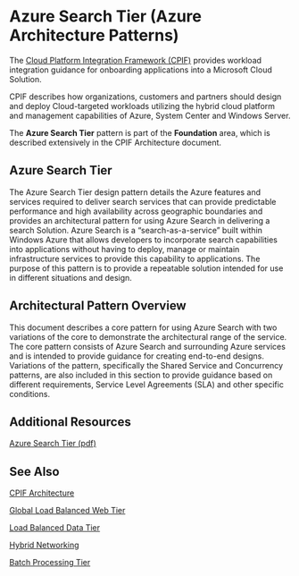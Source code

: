<properties 
   pageTitle="Azure Search Tier (Azure Architecture Patterns)" 
   description="The Azure Search Tier pattern is part of the Foundation area, which is described extensively in the CPIF Architecture document" 
   services="" 
   documentationCenter="" 
   authors="arynes" 
   manager="fredhar" 
   editor=""/>

<tags
   ms.service="cloud-services"
   ms.date="03/25/2015"
   wa.date=""/>

# Azure Search Tier (Azure Architecture Patterns)

The [Cloud Platform Integration Framework (CPIF)](/documentation/articles/azure-architectures-cpif-overview) provides workload integration guidance for onboarding applications into a Microsoft Cloud Solution.  

CPIF describes how organizations, customers and partners should design and deploy Cloud-targeted workloads utilizing the hybrid cloud platform and management capabilities of Azure, System Center and Windows Server. 

The **Azure Search Tier** pattern is part of the **Foundation** area, which is described extensively in the CPIF Architecture document. 

##  Azure Search Tier

The Azure Search Tier design pattern details the Azure features and services required to deliver search services that can provide predictable performance and high availability across geographic boundaries and provides an architectural pattern for using Azure Search in delivering a search Solution.  Azure Search is a “search-as-a-service” built within Windows Azure that allows developers to incorporate search capabilities into applications without having to deploy, manage or maintain infrastructure services to provide this capability to applications. The purpose of this pattern is to provide a repeatable solution intended for use in different situations and design. 

## Architectural Pattern Overview 

This document describes a core pattern for using Azure Search with two variations of the core to demonstrate the architectural range of the service.  The core pattern consists of Azure Search and surrounding Azure services and is intended to provide guidance for creating end-to-end designs.  Variations of the pattern, specifically the Shared Service and Concurrency patterns, are also included in this section to provide guidance based on different requirements, Service Level Agreements (SLA) and other specific conditions. 

##  Additional Resources
[Azure Search Tier (pdf)](https://gallery.technet.microsoft.com/Cloud-Platform-Integration-e581d65d) 

## See Also
[CPIF Architecture](https://gallery.technet.microsoft.com/Cloud-Platform-Integration-bd1e434a) 

[Global Load Balanced Web Tier](https://gallery.technet.microsoft.com/Cloud-Platform-Integration-2c3c663a) 

[Load Balanced Data Tier](https://gallery.technet.microsoft.com/Cloud-Platform-Integration-dfb09e41)

[Hybrid Networking](https://gallery.technet.microsoft.com/Cloud-Platform-Integration-5e401f38)

[Batch Processing Tier](https://gallery.technet.microsoft.com/Cloud-Platform-Integration-0bc3f8b1)
